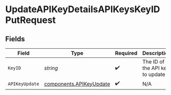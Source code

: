 # UpdateAPIKeyDetailsAPIKeysKeyIDPutRequest


## Fields

| Field                                                              | Type                                                               | Required                                                           | Description                                                        |
| ------------------------------------------------------------------ | ------------------------------------------------------------------ | ------------------------------------------------------------------ | ------------------------------------------------------------------ |
| `KeyID`                                                            | *string*                                                           | :heavy_check_mark:                                                 | The ID of the API key to update                                    |
| `APIKeyUpdate`                                                     | [components.APIKeyUpdate](../../models/components/apikeyupdate.md) | :heavy_check_mark:                                                 | N/A                                                                |